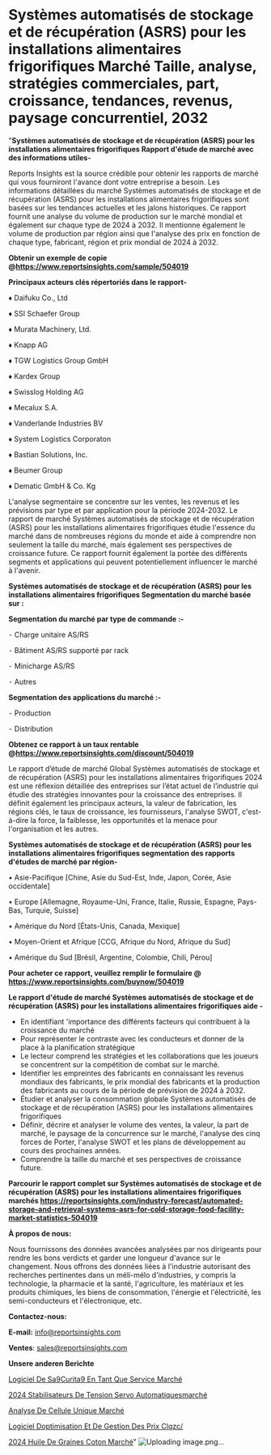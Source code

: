 # Systèmes automatisés de stockage et de récupération (ASRS) pour les installations alimentaires frigorifiques Marché Taille, analyse, stratégies commerciales, part, croissance, tendances, revenus, paysage concurrentiel, 2032

"<strong>Systèmes automatisés de stockage et de récupération (ASRS) pour les installations alimentaires frigorifiques Rapport d'étude de marché avec des informations utiles-</strong>

Reports Insights est la source crédible pour obtenir les rapports de marché qui vous fourniront l'avance dont votre entreprise a besoin. Les informations détaillées du marché Systèmes automatisés de stockage et de récupération (ASRS) pour les installations alimentaires frigorifiques sont basées sur les tendances actuelles et les jalons historiques. Ce rapport fournit une analyse du volume de production sur le marché mondial et également sur chaque type de 2024 à 2032. Il mentionne également le volume de production par région ainsi que l'analyse des prix en fonction de chaque type, fabricant, région et prix mondial de 2024 à 2032.

<strong><b>Obtenir un exemple de copie @</b></strong><a href=https://www.reportsinsights.com/sample/504019><strong><b>https://www.reportsinsights.com/sample/504019</b></strong></a>

<b>Principaux acteurs clés répertoriés dans le rapport-</b>

<b> </b>♦ Daifuku Co., Ltd

♦ SSI Schaefer Group

♦ Murata Machinery, Ltd.

♦ Knapp AG

♦ TGW Logistics Group GmbH

♦ Kardex Group

♦ Swisslog Holding AG

♦ Mecalux S.A.

♦ Vanderlande Industries BV

♦ System Logistics Corporaton

♦ Bastian Solutions, Inc.

♦ Beumer Group

♦ Dematic GmbH & Co. Kg

L'analyse segmentaire se concentre sur les ventes, les revenus et les prévisions par type et par application pour la période 2024-2032. Le rapport de marché Systèmes automatisés de stockage et de récupération (ASRS) pour les installations alimentaires frigorifiques étudie l'essence du marché dans de nombreuses régions du monde et aide à comprendre non seulement la taille du marché, mais également ses perspectives de croissance future. Ce rapport fournit également la portée des différents segments et applications qui peuvent potentiellement influencer le marché à l'avenir.

<strong>Systèmes automatisés de stockage et de récupération (ASRS) pour les installations alimentaires frigorifiques Segmentation du marché basée sur :</strong>

<strong>Segmentation du marché par type de commande :-</strong>

⁃ Charge unitaire AS/RS

⁃ Bâtiment AS/RS supporté par rack

⁃ Minicharge AS/RS

⁃ Autres

<strong>Segmentation des applications du marché :-</strong>

⁃ Production

⁃ Distribution

<strong><b>Obtenez ce rapport à un taux rentable @</b></strong><a href=https://www.reportsinsights.com/discount/504019><strong><b>https://www.reportsinsights.com/discount/504019</b></strong></a>

Le rapport d’étude de marché Global Systèmes automatisés de stockage et de récupération (ASRS) pour les installations alimentaires frigorifiques 2024 est une réflexion détaillée des entreprises sur l’état actuel de l’industrie qui étudie des stratégies innovantes pour la croissance des entreprises. Il définit également les principaux acteurs, la valeur de fabrication, les régions clés, le taux de croissance, les fournisseurs, l'analyse SWOT, c'est-à-dire la force, la faiblesse, les opportunités et la menace pour l'organisation et les autres.

<strong>Systèmes automatisés de stockage et de récupération (ASRS) pour les installations alimentaires frigorifiques segmentation des rapports d'études de marché par région-</strong>

• Asie-Pacifique [Chine, Asie du Sud-Est, Inde, Japon, Corée, Asie occidentale]

• Europe [Allemagne, Royaume-Uni, France, Italie, Russie, Espagne, Pays-Bas, Turquie, Suisse]

• Amérique du Nord [États-Unis, Canada, Mexique]

• Moyen-Orient et Afrique [CCG, Afrique du Nord, Afrique du Sud]

• Amérique du Sud [Brésil, Argentine, Colombie, Chili, Pérou]

<strong>Pour acheter ce rapport, veuillez remplir le formulaire @   <a href=https://www.reportsinsights.com/buynow/504019>https://www.reportsinsights.com/buynow/504019</a></strong>

<strong>Le rapport d'étude de marché Systèmes automatisés de stockage et de récupération (ASRS) pour les installations alimentaires frigorifiques aide -</strong>
<ul>
  <li>En identifiant 'importance des différents facteurs qui contribuent à la croissance du marché</li>
  <li>Pour représenter le contraste avec les conducteurs et donner de la place à la planification stratégique</li>
  <li>Le lecteur comprend les stratégies et les collaborations que les joueurs se concentrent sur la compétition de combat sur le marché.</li>
  <li>Identifier les empreintes des fabricants en connaissant les revenus mondiaux des fabricants, le prix mondial des fabricants et la production des fabricants au cours de la période de prévision de 2024 à 2032.</li>
  <li>Étudier et analyser la consommation globale Systèmes automatisés de stockage et de récupération (ASRS) pour les installations alimentaires frigorifiques</li>
  <li>Définir, décrire et analyser le volume des ventes, la valeur, la part de marché, le paysage de la concurrence sur le marché, l'analyse des cinq forces de Porter, l'analyse SWOT et les plans de développement au cours des prochaines années.</li>
  <li>Comprendre la taille du marché et ses perspectives de croissance future.</li>
</ul>

<strong>Parcourir le rapport complet sur Systèmes automatisés de stockage et de récupération (ASRS) pour les installations alimentaires frigorifiques marchés <a href=https://reportsinsights.com/industry-forecast/automated-storage-and-retrieval-systems-asrs-for-cold-storage-food-facility-market-statistics-504019>https://reportsinsights.com/industry-forecast/automated-storage-and-retrieval-systems-asrs-for-cold-storage-food-facility-market-statistics-504019</a></strong>

<strong>À propos de nous:</strong>

Nous fournissons des données avancées analysées par nos dirigeants pour rendre les bons verdicts et garder une longueur d'avance sur le changement. Nous offrons des données liées à l'industrie autorisant des recherches pertinentes dans un méli-mélo d'industries, y compris la technologie, la pharmacie et la santé, l'agriculture, les matériaux et les produits chimiques, les biens de consommation, l'énergie et l'électricité, les semi-conducteurs et l'électronique, etc.

<strong>Contactez-nous:</strong>

<strong>E-mail:</strong> <a href=mailto:info@reportsinsights.com>info@reportsinsights.com</a>

<strong>Ventes</strong>: <a href=mailto:sales@reportsinsights.com>sales@reportsinsights.com</a>

<strong>Unsere anderen Berichte</strong>

<a href=https://www.linkedin.com/pulse/logiciel-de-s%C3%A9curit%C3%A9-en-tant-que-service-march%C3%A9-ydnfc/>Logiciel De Sa9Curita9 En Tant Que Service Marché</a>

<a href=https://www.linkedin.com/pulse/2024-stabilisateurs-de-tension-servo-automatiquesmarch%C3%A9-jud7c/>2024 Stabilisateurs De Tension Servo Automatiquesmarché</a>

<a href=https://www.linkedin.com/pulse/analyse-de-cellule-unique-march%25C3%25A9domaines-croissance>Analyse De Cellule Unique Marché</a>

<a href=https://www.linkedin.com/pulse/logiciel-doptimisation-et-de-gestion-des-prix-clqzc/>Logiciel Doptimisation Et De Gestion Des Prix Clqzc/</a>

<a href=https://www.linkedin.com/pulse/2024-huile-de-graines-coton-march%C3%A9-rapport-analyse-saizc/>2024 Huile De Graines Coton Marché</a>"
![Uploading image.png…]()
